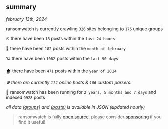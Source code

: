 
## summary
_february 13th, 2024_

ransomwatch is currently crawling `326` sites belonging to `175` unique groups

⏲ there have been `18` posts within the `last 24 hours`

🦈 there have been `182` posts within the `month of february`

🪐 there have been `1082` posts within the `last 90 days`

🏚 there have been `471` posts within the `year of 2024`

_⚙️ there are currently `111` online hosts & `106` custom parsers._

🦕 ransomwatch has been running for `2 years, 5 months and 7 days` and indexed `9928` posts

_all data  [(groups)](http://ransomwhat.telemetry.ltd/groups) and [(posts)](http://ransomwhat.telemetry.ltd/posts) is available in JSON (updated hourly)_

> ransomwatch is fully [open source](https://github.com/joshhighet/ransomwatch#ransomwatch--). please consider [sponsoring](https://github.com/sponsors/joshhighet) if you find it useful!
